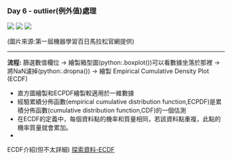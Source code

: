 ### Day 6 - outlier(例外值)處理

![](https://i.imgur.com/cyF2QAG.png)
![](https://i.imgur.com/6ml01ak.png)
![](https://i.imgur.com/KbkWmQX.png)


(圖片來源:第一屆機器學習百日馬拉松官網提供)

-----

<b>流程:</b>
篩選數值欄位 -> 繪製箱型圖(python:.boxplot())可以看數據坐落於那裡 -> 將NaN濾掉(python:.dropna()) -> 繪製 Empirical Cumulative Density Plot (ECDF)

* 直方圖繪製和ECPDF繪製較適用於一維數據
* 經驗累績分佈函數(empirical cumulative distribution function,ECPDF)是累積分佈函數(cumulative distribution function,CDF)的一個估測
* 在ECDF的定義中，每個資料點的機率和質量相同，若該資料點重複，此點的機率質量就會累加。
* 
ECDF介紹(但不太詳細) [探索資料-ECDF](https://medium.com/ai%E5%8F%8D%E6%96%97%E5%9F%8E/exploratory-data-analysis-%E6%8E%A2%E7%B4%A2%E8%B3%87%E6%96%99-ecdf-7fa350c32897)
